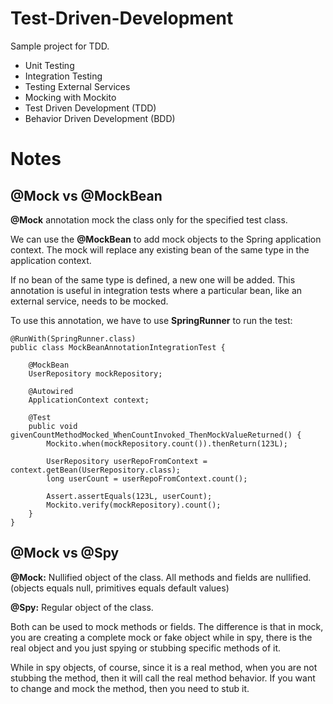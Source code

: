 # Test-Driven-Development

Sample project for TDD. 

- Unit Testing
- Integration Testing
- Testing External Services
- Mocking with Mockito
- Test Driven Development (TDD)
- Behavior Driven Development (BDD)

# Notes

## @Mock vs @MockBean

**@Mock** annotation mock the class only for the specified test class.

We can use the **@MockBean** to add mock objects to the Spring application context. The mock will replace any existing bean of the same type in the application context.

If no bean of the same type is defined, a new one will be added. This annotation is useful in integration tests where a particular bean, like an external service, needs to be mocked.

To use this annotation, we have to use **SpringRunner** to run the test:

```
@RunWith(SpringRunner.class)
public class MockBeanAnnotationIntegrationTest {
    
    @MockBean
    UserRepository mockRepository;
    
    @Autowired
    ApplicationContext context;
    
    @Test
    public void givenCountMethodMocked_WhenCountInvoked_ThenMockValueReturned() {
        Mockito.when(mockRepository.count()).thenReturn(123L);

        UserRepository userRepoFromContext = context.getBean(UserRepository.class);
        long userCount = userRepoFromContext.count();

        Assert.assertEquals(123L, userCount);
        Mockito.verify(mockRepository).count();
    }
}
```

## @Mock vs @Spy

**@Mock:** Nullified object of the class. All methods and fields are nullified. (objects equals null, primitives equals default values)

**@Spy:** Regular object of the class.  

Both can be used to mock methods or fields. The difference is that in mock, you are creating a complete mock or fake object while in spy, there is the real object and you just spying or stubbing specific methods of it.

While in spy objects, of course, since it is a real method, when you are not stubbing the method, then it will call the real method behavior. If you want to change and mock the method, then you need to stub it.




